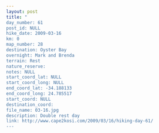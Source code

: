 ```yaml
---
layout: post
title: "
day_number: 61
post_id: NULL
hike_date: 2009-03-16
km: 0
map_number: 28
destination: Oyster Bay
overnight: Mark and Brenda
terrain: Rest
nature_reserve: 
notes: NULL
start_coord_lat: NULL
start_coord_long: NULL
end_coord_lat: -34.188133
end_coord_long: 24.785517
start_coord: NULL
destination_coord: 
file_name: 03-16.jpg
description: Double rest day
link: http://www.cape2kosi.com/2009/03/16/hiking-day-61/
---
```

